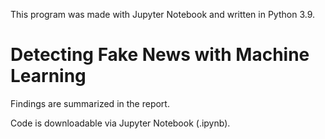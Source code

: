 This program was made with Jupyter Notebook and written in Python 3.9. 

# Detecting Fake News with Machine Learning
Findings are summarized in the report.

Code is downloadable via Jupyter Notebook (.ipynb).
